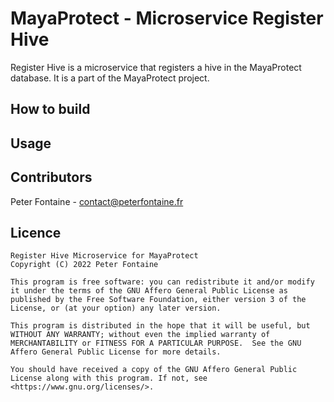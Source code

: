 # MayaProtect - Microservice Register Hive

Register Hive is a microservice that registers a hive in the MayaProtect database. It is a part of the MayaProtect project.
<Last build info>

## How to build

## Usage

## Contributors
Peter Fontaine - contact@peterfontaine.fr

## Licence

```plaintext
Register Hive Microservice for MayaProtect
Copyright (C) 2022 Peter Fontaine

This program is free software: you can redistribute it and/or modify it under the terms of the GNU Affero General Public License as published by the Free Software Foundation, either version 3 of the License, or (at your option) any later version.

This program is distributed in the hope that it will be useful, but WITHOUT ANY WARRANTY; without even the implied warranty of MERCHANTABILITY or FITNESS FOR A PARTICULAR PURPOSE.  See the GNU Affero General Public License for more details.

You should have received a copy of the GNU Affero General Public License along with this program. If not, see <https://www.gnu.org/licenses/>.
```
